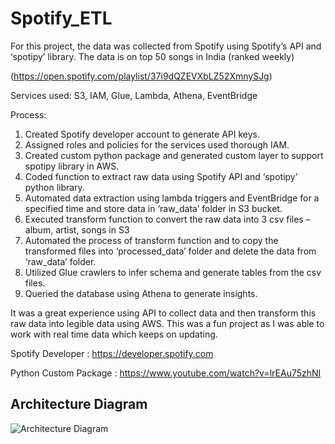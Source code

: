 # Spotify_ETL

For this project, the data was collected from Spotify using Spotify’s API and ‘spotipy’ library.
The data is on top 50 songs in India (ranked weekly)

(https://open.spotify.com/playlist/37i9dQZEVXbLZ52XmnySJg)

Services used:
S3, IAM, Glue, Lambda, Athena, EventBridge

Process:
1. Created Spotify developer account to generate API keys.
2. Assigned roles and policies for the services used thorough IAM.
3. Created custom python package and generated custom layer to support spotipy library in AWS.
4. Coded function to extract raw data using Spotify API and ‘spotipy’ python library.
5. Automated data extraction using lambda triggers and EventBridge for a specified time and store data in ‘raw_data’ folder in S3 bucket.
6. Executed transform function to convert the raw data into 3 csv files – album, artist, songs in S3
7. Automated the process of transform function and to copy the transformed files into ‘processed_data’ folder and delete the data from ‘raw_data’ folder.
8. Utilized Glue crawlers to infer schema and generate tables from the csv files.
9. Queried the database using Athena to generate insights.

It was a great experience using API to collect data and then transform this raw data into legible data using AWS. This was a fun project as I was able to work with real time data which keeps on updating.

Spotify Developer : https://developer.spotify.com

Python Custom Package : https://www.youtube.com/watch?v=lrEAu75zhNI

## Architecture Diagram

![Architecture Diagram](https://github.com/ParthDodia/Spotify_ETL/assets/88946343/7a7378fb-8478-4501-a271-dc04e76526ae)
